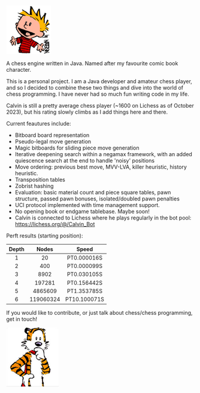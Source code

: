 <img src="src/main/resources/calvin.png" width="120">

A chess engine written in Java. Named after my favourite comic book character.

This is a personal project. I am a Java developer and amateur chess player, and so I decided to combine these two things and dive into the world of chess programming. I have never had so much fun writing code in my life.

Calvin is still a pretty average chess player (~1600 on Lichess as of October 2023), but his rating slowly climbs as I add things here and there. 

Current feautures include:

- Bitboard board representation
- Pseudo-legal move generation
- Magic bitboards for sliding piece move generation
- Iterative deepening search within a negamax framework, with an added quiescence search at the end to handle 'noisy' positions
- Move ordering: previous best move, MVV-LVA, killer heuristic, history heuristic.
- Transposition tables
- Zobrist hashing
- Evaluation: basic material count and piece square tables, pawn structure, passed pawn bonuses, isolated/doubled pawn penalties
- UCI protocol implemented with time management support.
- No opening book or endgame tablebase. Maybe soon!
- Calvin is connected to Lichess where he plays regularly in the bot pool: https://lichess.org/@/Calvin_Bot

Perft results (starting position):

| 	Depth	 | 	Nodes	 | 	Speed	 | 
| 	:-----:	 | 	:-----:	 | 	:-----:	 | 
| 1     | 20        | PT0.000016S  |
| 2     | 400       | PT0.000099S  |
| 3     | 8902      | PT0.030105S  |
| 4     | 197281    | PT0.156442S  |
| 5     | 4865609   | PT1.353785S  |
| 6     | 119060324 | PT10.100071S |

If you would like to contribute, or just talk about chess/chess programming, get in touch!

<img src="src/main/resources/hobbes.png" width="140">
